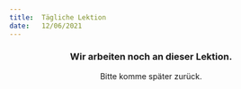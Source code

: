 ```yaml
---
title:  Tägliche Lektion
date:   12/06/2021
---
```


### <center>Wir arbeiten noch an dieser Lektion.</center>
<center>Bitte komme später zurück.</center>